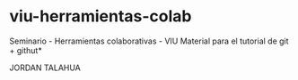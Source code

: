 # viu-herramientas-colab
Seminario - Herramientas colaborativas - VIU
Material para el tutorial de git + githut*

JORDAN TALAHUA
